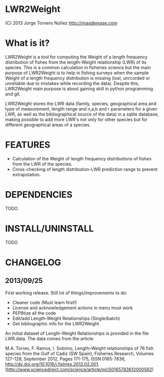 LWR2Weight
==========

(C) 2013 Jorge Tornero Núñez
    http://imasdemase.com


What is it?
===========

LWR2Weight is a tool for computing the Weight of a length frequency distribution of fishes from the length-Weight relationship (LWR) of its species. This is a common calculation in fisheries science but the main purpose of LWR2Weight is to help in fishing surveys when the sample Weight of a length frequency distribution is missing (lost, unrcorded or unreliable due to mistakes while recording the data). Despite this, LWR2Weight main purpose is about gaining skill in python programming and git.

LWR2Weight stores the LWR data (family, species, geographical area and type of measurement, length range and n,a,b and r parameters for a given LWR, as well as the bibliographical source of the data) in a sqlite database, making possible to add more LWR's not only for other species but for different geographical areas of a species.



FEATURES
========

- Calculation of the Weight of length frequency distributions of fishes from the LWR of the species.
- Cross-checking of length distribution-LWR prediction range to prevent extrapolation.


DEPENDENCIES
============

TODO

INSTALL/UNINSTALL
=================

TODO

CHANGELOG
=========

2013/09/25
-----
First working release. Still lot of things/improvements to do:

- Cleaner code (Must learn first!)
- License and acknowledgement actions in menu must work
- PEP8tize all the code
- Edit/add Length-Weight Relationships (Single/batch)
- Get bibliographic info for the LWR2Weight

An initial dataset of Length-Weight Relationships is provided in the file LWR.data. The data comes from the article:

M.A. Torres, F. Ramos, I. Sobrino, Length–Weight relationships of 76 fish species from the Gulf of Cadiz (SW Spain), Fisheries Research, Volumes 127–128, September 2012, Pages 171-175, ISSN 0165-7836, http://dx.doi.org/10.1016/j.fishres.2012.02.001.
(http://www.sciencedirect.com/science/article/pii/S0165783612000562)

